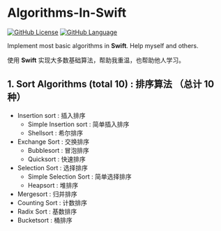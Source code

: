 # Algorithms-In-Swift

[![GitHub License](https://img.shields.io/badge/license-MIT-blue.svg)](https://github.com/KevinAo22/Algorithms-In-Swift/blob/master/LICENSE)    [![GitHub Language](https://img.shields.io/badge/language-Swift%204-orange.svg)](https://swift.org)

Implement most basic algorithms in **Swift**. Help myself and others.

使用 **Swift** 实现大多数基础算法，帮助我重温，也帮助他人学习。

## 1. Sort Algorithms (total 10) : 排序算法 （总计 10 种）

- Insertion sort : 插入排序
    - Simple Insertion sort : 简单插入排序
    - Shellsort : 希尔排序
- Exchange Sort : 交换排序
    - Bubblesort : 冒泡排序
    - Quicksort : 快速排序
- Selection Sort : 选择排序
    - Simple Selection Sort : 简单选择排序
    - Heapsort : 堆排序
- Mergesort : 归并排序
- Counting Sort : 计数排序
- Radix Sort : 基数排序
- Bucketsort : 桶排序